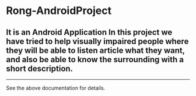 # Rong-AndroidProject
It is an Android Application In this project we have tried to help visually impaired people where they will be able to listen article what they want, and also be able to know the surrounding with a short description.
-----------------------------------------
------------------------------------------
See the above documentation for details. 
